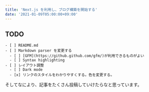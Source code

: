```yaml
---
title: 'Next.js を利用し、ブログ構築を開始する'
date: '2021-01-09T05:00:00+09:00'
---
```


## TODO

```
- [ ] README.md
- [ ] Markdown parser を変更する
  - [ ] [GFM](https://github.github.com/gfm/)が利用できるものがよい
  - [ ] Syntax highlighting
- [ ] レイアウト調整
  - [ ] Dark mode
  - [x] リンクのスタイルをわかりやすくする。色を変更する。
```

そしてなにより、記事をたくさん投稿していけたらなと思っています。
